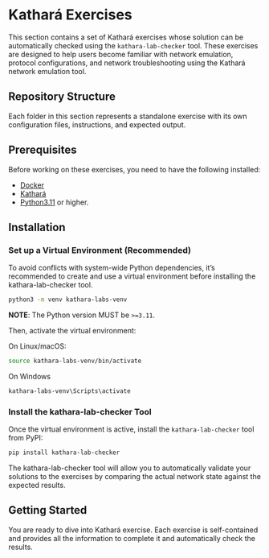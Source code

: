 # Kathará Exercises

This section contains a set of Kathará exercises whose solution can be automatically checked using
the `kathara-lab-checker` tool.
These exercises are designed to help users become familiar with network emulation, protocol configurations, and
network troubleshooting using the Kathará network emulation tool.

## Repository Structure

Each folder in this section represents a standalone exercise with its own configuration files, instructions, and
expected output.

## Prerequisites

Before working on these exercises, you need to have the following installed:

- [Docker](https://www.docker.com/)
- [Kathará](https://www.kathara.org/)
- [Python3.11](https://www.python.org/downloads/) or higher.

## Installation

### Set up a Virtual Environment (Recommended)

To avoid conflicts with system-wide Python dependencies, it’s recommended to create and use a virtual environment before
installing the kathara-lab-checker tool.

```bash
python3 -m venv kathara-labs-venv
```

**NOTE**: The Python version MUST be `>=3.11`.

Then, activate the virtual environment:

On Linux/macOS:

```bash
source kathara-labs-venv/bin/activate
```

On Windows

```bash
kathara-labs-venv\Scripts\activate
```

### Install the kathara-lab-checker Tool

Once the virtual environment is active, install the `kathara-lab-checker` tool from PyPI:

```bash
pip install kathara-lab-checker
```

The kathara-lab-checker tool will allow you to automatically validate your solutions to the exercises by comparing the
actual network state against the expected results.

## Getting Started

You are ready to dive into Kathará exercise. Each exercise is self-contained and provides all the information to
complete it and automatically check the results.
